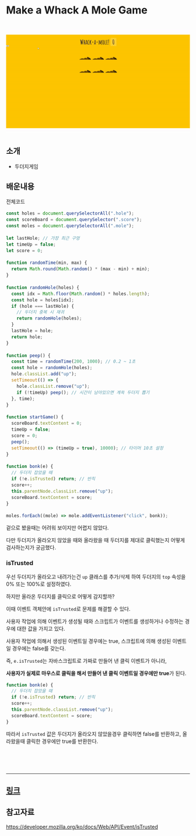 # Make a Whack A Mole Game

<br>

<img src="./mole.gif">

## 소개

- 두더지게임

## 배운내용

전체코드

```js
const holes = document.querySelectorAll(".hole");
const scoreBoard = document.querySelector(".score");
const moles = document.querySelectorAll(".mole");

let lastHole; // 가장 최근 구멍
let timeUp = false;
let score = 0;

function randomTime(min, max) {
  return Math.round(Math.random() * (max - min) + min);
}

function randomHole(holes) {
  const idx = Math.floor(Math.random() * holes.length);
  const hole = holes[idx];
  if (hole === lastHole) {
    // 두더지 중복 시 재귀
    return randomHole(holes);
  }
  lastHole = hole;
  return hole;
}

function peep() {
  const time = randomTime(200, 1000); // 0.2 ~ 1초
  const hole = randomHole(holes);
  hole.classList.add("up");
  setTimeout(() => {
    hole.classList.remove("up");
    if (!timeUp) peep(); // 시간이 남아있으면 계쏙 두더지 뽑기
  }, time);
}

function startGame() {
  scoreBoard.textContent = 0;
  timeUp = false;
  score = 0;
  peep();
  setTimeout(() => (timeUp = true), 10000); // 타이머 10초 설정
}

function bonk(e) {
  // 두더지 잡았을 때
  if (!e.isTrusted) return; // 반칙
  score++;
  this.parentNode.classList.remove("up");
  scoreBoard.textContent = score;
}

moles.forEach((mole) => mole.addEventListener("click", bonk));
```

겉으로 봤을때는 어려워 보이지만 어렵지 않았다.

다만 두더지가 올라오지 않았을 때와 올라왔을 때 두더지를 제대로 클릭했는지 어떻게 검사하는지가 궁금했다.

### isTrusted

우선 두더지가 올라오고 내려가는건 `up` 클래스를 추가/삭제 하여 두더지의 `top` 속성을 0% 또는 100%로 설정하였다.

하지만 올라온 두더지를 클릭으로 어떻게 감지할까?

이때 이벤트 객체안에 `isTrusted`로 문제를 해결할 수 있다.

사용자 작업에 의해 이벤트가 생성될 때와 스크립트가 이벤트를 생성하거나 수정하는 경우에 대한 값을 가지고 있다.

사용자 작업에 의해서 생성된 이벤트일 경우에는 true, 스크립트에 의해 생성된 이벤트일 경우에는 false를 갖는다.

즉, `e.isTrusted`는 자바스크립트로 가짜로 만들어 낸 클릭 이벤트가 아니라,

**사용자가 실제로 마우스로 클릭을 해서 만들어 낸 클릭 이벤트일 경우에만 true**가 된다.

```js
function bonk(e) {
  // 두더지 잡았을 때
  if (!e.isTrusted) return; // 반칙
  score++;
  this.parentNode.classList.remove("up");
  scoreBoard.textContent = score;
}
```

따라서 `isTrusted` 값은 두더지가 올라오지 않았을경우 클릭하면 false를 반환하고, 올라왔을때 클릭한 경우에만 true를 반환한다.

<br/>
<br/>
<br/>

---

## [링크](https://dainty-clafoutis-41049a.netlify.app)

## 참고자료

https://developer.mozilla.org/ko/docs/Web/API/Event/isTrusted

